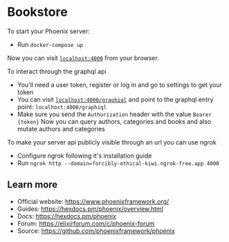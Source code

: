 # Bookstore

To start your Phoenix server:
  * Run `docker-compose up`

Now you can visit [`localhost:4000`](http://localhost:4000) from your browser.

To interact through the graphql api
  * You'll need a user token, register or log in and go to settings to get your token
  * You can visit [`localhost:4000/graphiql`](http://localhost:4000/graphiql) and point to the graphql entry point: `localhost:4000/graphiql`
  * Make sure you send the `Authorization` header with the value `Bearer {token}`
Now you can query authors, categories and books and also mutate authors and categories

To make your server api publicly visible through an url you can use ngrok
  * Configure ngrok following it's installation guide
  * Run `ngrok http --domain=forcibly-ethical-kiwi.ngrok-free.app 4000`

## Learn more

  * Official website: https://www.phoenixframework.org/
  * Guides: https://hexdocs.pm/phoenix/overview.html
  * Docs: https://hexdocs.pm/phoenix
  * Forum: https://elixirforum.com/c/phoenix-forum
  * Source: https://github.com/phoenixframework/phoenix
